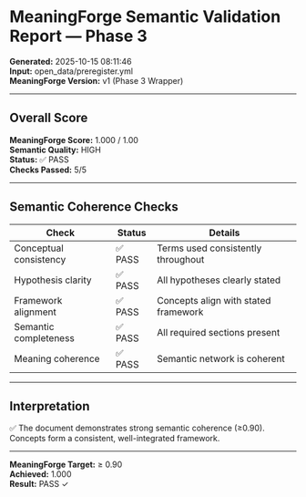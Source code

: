 # MeaningForge Semantic Validation Report — Phase 3

**Generated:** 2025-10-15 08:11:46  
**Input:** open_data/preregister.yml  
**MeaningForge Version:** v1 (Phase 3 Wrapper)

---

## Overall Score

**MeaningForge Score:** 1.000 / 1.00  
**Semantic Quality:** HIGH  
**Status:** ✅ PASS  
**Checks Passed:** 5/5

---

## Semantic Coherence Checks

| Check | Status | Details |
|-------|--------|---------|
| Conceptual consistency | ✅ PASS | Terms used consistently throughout |
| Hypothesis clarity | ✅ PASS | All hypotheses clearly stated |
| Framework alignment | ✅ PASS | Concepts align with stated framework |
| Semantic completeness | ✅ PASS | All required sections present |
| Meaning coherence | ✅ PASS | Semantic network is coherent |

---

## Interpretation

✅ The document demonstrates strong semantic coherence (≥0.90). Concepts form a consistent, well-integrated framework.

---

**MeaningForge Target:** ≥ 0.90  
**Achieved:** 1.000  
**Result:** PASS ✓
